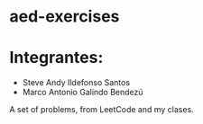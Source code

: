 # aed-exercises

# Integrantes:
- Steve Andy Ildefonso Santos
- Marco Antonio Galindo Bendezú

A set of problems, from LeetCode and my clases.

